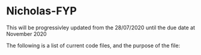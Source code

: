 # Nicholas-FYP

This will be progressivley updated from the 28/07/2020 until the due date at November 2020

The following is a list of current code files, and the purpose of the file:

